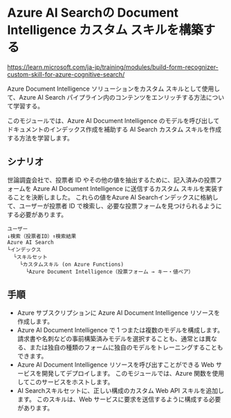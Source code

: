 # Azure AI Searchの Document Intelligence カスタム スキルを構築する

https://learn.microsoft.com/ja-jp/training/modules/build-form-recognizer-custom-skill-for-azure-cognitive-search/

Azure Document Intelligence ソリューションをカスタム スキルとして使用して、Azure AI Search パイプライン内のコンテンツをエンリッチする方法について学習する。


このモジュールでは、Azure AI Document Intelligence のモデルを呼び出してドキュメントのインデックス作成を補助する AI Search カスタム スキルを作成する方法を学習します。

## シナリオ

世論調査会社で、投票者 ID やその他の値を抽出するために、記入済みの投票フォームを Azure AI Document Intelligence に送信するカスタム スキルを実装することを決断しました。 これらの値をAzure AI Searchインデックスに格納して、ユーザーが投票者 ID で検索し、必要な投票フォームを見つけられるようにする必要があります。

```
ユーザー
↓検索（投票者ID）↑検索結果
Azure AI Search
└インデックス
  └スキルセット
    └カスタムスキル (on Azure Functions)
      └Azure Document Intelligence（投票フォーム → キー・値ペア）
```

## 手順

- Azure サブスクリプションに Azure AI Document Intelligence リソースを作成します。
- Azure AI Document Intelligence で 1 つまたは複数のモデルを構成します。 請求書や名刺などの事前構築済みモデルを選択することも、通常とは異なる、または独自の種類のフォームに独自のモデルをトレーニングすることもできます。
- Azure AI Document Intelligence リソースを呼び出すことができる Web サービスを開発してデプロイします。 このモジュールでは、Azure 関数を使用してこのサービスをホストします。
- AI Searchスキルセットに、正しい構成のカスタム Web API スキルを追加します。 このスキルは、Web サービスに要求を送信するように構成する必要があります。
